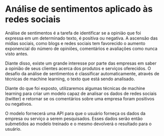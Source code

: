 # Análise de sentimentos aplicado às redes sociais

Análise de sentimentos é a tarefa de identificar se a opinião que foi expressa em um determinado texto, é positiva ou 
negativa. A ascensão das mídias sociais, como blogs e redes sociais tem favorecido o aumento exponencial do número de 
opiniões, comentários e avaliações como nunca visto antes. 

Diante disso, existe um grande interesse por parte das empresas em saber a opinião de seus clientes acerca dos produtos
e serviços oferecidos. O desafio da análise de sentimentos é classificar automaticamente, através de técnicas de machine
learning, o texto que está sendo analisado. 

Diante do que foi exposto, utilizaremos algumas técnicas de machine learning para criar um modelo capaz de analisar os
dados de redes sociais (twitter) e retornar se os comentários sobre uma empresa foram positivos ou negativos.

O modelo fornecerá uma API para que o usuário forneça os dados da empresa ou serviço a serem pesquisados. Esses dados
serão então submetidos ao modelo treinado e o mesmo devolverá o resultado para o usuário.